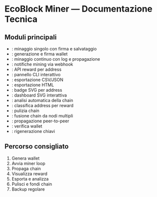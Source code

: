 # EcoBlock Miner — Documentazione Tecnica

## Moduli principali
- : minaggio singolo con firma e salvataggio
- : generazione e firma wallet
- : minaggio continuo con log e propagazione
- : notifiche mining via webhook
- : API reward per address
- : pannello CLI interattivo
- : esportazione CSV/JSON
- : esportazione HTML
- : badge SVG per address
- : dashboard SVG interattiva
- : analisi automatica della chain
- : classifica address per reward
- : pulizia chain
- : fusione chain da nodi multipli
- : propagazione peer-to-peer
- : verifica wallet
- : rigenerazione chiavi

## Percorso consigliato
1. Genera wallet
2. Avvia miner loop
3. Propaga chain
4. Visualizza reward
5. Esporta e analizza
6. Pulisci e fondi chain
7. Backup regolare

